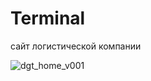 # Terminal
сайт логистической компании

![dgt_home_v001](https://user-images.githubusercontent.com/62849901/149669260-ca1a2e28-0b95-4c8b-ac45-b363d76dd2bf.png)

